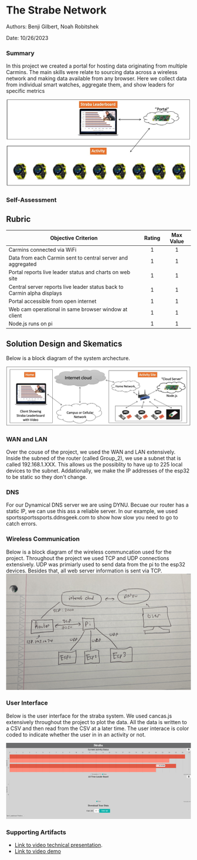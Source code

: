 # The Strabe Network

Authors: Benji Gilbert, Noah Robitshek

Date: 10/26/2023

### Summary
In this project we created a portal for hosting data originating from multiple Carmins. The main skills were relate to sourcing data across a wireless network and making data available from any browser. Here we collect data from individual smart watches, aggregate them, and show leaders for specific metrics 

![wireless](./images/straba-concept.jpg)

### Self-Assessment 

## Rubric

| Objective Criterion | Rating | Max Value  | 
|---------------------------------------------|:-----------:|:---------:|
| Carmins connected via WiFi | 1 |  1     | 
| Data from each Carmin sent to central server and aggregated | 1 |  1     | 
| Portal reports live leader status and charts on web site | 1 |  1     | 
| Central server reports live leader status back to Carmin alpha displays | 1 |  1     | 
| Portal accessible from open internet | 1 |  1     | 
| Web cam operational in same browser window at client | 1 |  1     | 
| Node.js runs on pi | 1 |  1     | 
 


## Solution Design and Skematics
Below is a block diagram of the system archecture. 

![blockDiagram](./images/blockdiagram.jpeg)

### WAN and LAN
Over the couse of the project, we used the WAN and LAN extensively. Inside the subned of the router (called Group_2), we use a subnet that is called 192.168.1.XXX. This allows us the possiblity to have up to 225 local devices to the subnet. Addationally,  we make the IP addresses of the esp32 to be static so they don't change. 

### DNS
For our Dynamical DNS server we are using DYNU. Becuae our router has a static IP, we can use this ass a reliable server. In our example, we used sportssportssports.ddnsgeek.com to show how slow you need to go to catch errors.

### Wireless Communication
Below is a block diagram of the wireless communcation used for the project. Throughout the project we used TCP and UDP connections extensively. UDP was primiarly used to send data from the pi to the esp32 devices. Besides that, all web server information is sent via TCP. 
![wireless](./images/wireless.jpg)

### User Interface 
Below is the user interface for the straba system. We used cancas.js extensively throughout the project to plot the data. All the data is written to a CSV and then read from the CSV at a later time. The user interace is color coded to indicate whether the user in in an activity or not.

![blockDiagram](./images/UI.png)




<!-- ### Sketches/Diagrams -->

### Supporting Artifacts
- [Link to video technical presentation](https://drive.google.com/file/d/1pkpx4NmxKyjVlp_iVe1VntZx9MDvZBp9/view?usp=sharing).
- [Link to video demo](https://drive.google.com/file/d/18GJ_X3S1tXW5GydRIoc1lyyQ3HQPn7M8/view?usp=drive_link)





